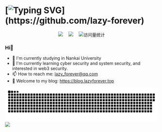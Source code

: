  # [![Typing SVG](https://readme-typing-svg.demolab.com?font=Fira+Code&pause=1000&width=435&lines=Hi%F0%9F%91%8B%2C+I'm+lazy_forever!;Welcome+to+my+homepage!)](https://github.com/lazy-forever)

 <!-- profile logo 个人资料徽标 -->
  <div align="center">
    <a href="https://space.bilibili.com/490568380/"><img src="https://img.shields.io/badge/Bilibili-B站-ff69b4" /></a>&emsp;
    <a href="https://gitee.com/lazy_forever"><img src="https://img.shields.io/badge/gitee-码云-C61B21" /></a>&emsp;
    <!-- visitor statistics logo 访客数统计徽标 -->
    <img src="https://komarev.com/ghpvc/?username=lazy-forever&label=Views&color=0e75b6&style=flat" alt="访问量统计" />
  </div>


<!--
**lazy-forever/lazy-forever** is a ✨ _special_ ✨ repository because its `README.md` (this file) appears on your GitHub profile.

Here are some ideas to get you started:

- 🔭 I’m currently working on ...
- 🌱 I’m currently learning ...
- 👯 I’m looking to collaborate on ...
- 🤔 I’m looking for help with ...
- 💬 Ask me about ...
- 📫 How to reach me: ...
- 😄 Pronouns: ...
- ⚡ Fun fact: ...
-->
### Hi👋
- 🔭 I'm currently studying in Nankai University
- 🌱 I'm currently learning cyber security and system security, and interested in web3 security.
- 📫 How to reach me: lazy_forever@qq.com
- 💬 Welcome to my blog: https://blog.lazyforever.top

<!-- Snake Code Contribution Map 贪吃蛇代码贡献图 -->
<picture>
  <source media="(prefers-color-scheme: dark)" srcset="https://raw.githubusercontent.com/lazy-forever/lazy-forever/output/github-contribution-grid-snake-dark.svg">
  <source media="(prefers-color-scheme: light)" srcset="https://raw.githubusercontent.com/lazy-forever/lazy-forever/output/github-contribution-grid-snake.svg">
  <img alt="github contribution grid snake animation" src="https://raw.githubusercontent.com/lazy-forever/lazy-forever/output/github-contribution-grid-snake.svg">
</picture>

<img src='https://github-readme-stats.vercel.app/api?username=lazy-forever&show_icons=true&theme=tokyonight'>

